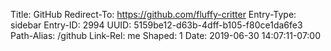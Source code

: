 Title: GitHub
Redirect-To: https://github.com/fluffy-critter
Entry-Type: sidebar
Entry-ID: 2994
UUID: 5159be12-d63b-4dff-b105-f80ce1da6fe3
Path-Alias: /github
Link-Rel: me
Shaped: 1
Date: 2019-06-30 14:07:11-07:00

